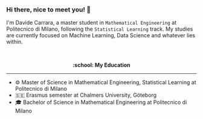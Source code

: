### Hi there, nice to meet you! 👋

I'm Davide Carrara, a master student in `Mathematical Engineering` at Politecnico di Milano, following the `Statistical Learning` track. My studies are currently focused on Machine Learning, Data Science and whatever lies within. 


<br />
<p align="center" style="font-weight:bold"> :school: <b> My Education </b> <p>

---
- :gear: Master of Science in Mathematical Engineering, Statistical Learning at Politecnico di Milano
- :sweden: Erasmus semester at Chalmers University, Göteborg
- :mortar_board: Bachelor of Science in Mathematical Engineering at Politecnico di Milano
<!--
**davidecarrara98/davidecarrara98** is a ✨ _special_ ✨ repository because its `README.md` (this file) appears on your GitHub profile.


- 🔭 I’m currently working on ...
- 🌱 I’m currently learning ...
- 👯 I’m looking to collaborate on ...
- 🤔 I’m looking for help with ...
- 💬 Ask me about ...
- 📫 How to reach me: ...
- 😄 Pronouns: ...
- ⚡ Fun fact: ...
-->
